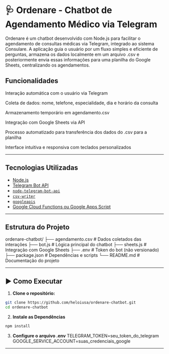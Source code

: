 # 🩺 Ordenare - Chatbot de Agendamento Médico via Telegram
Ordenare é um chatbot desenvolvido com Node.js para facilitar o agendamento de consultas médicas via Telegram, integrado ao sistema Consulare. A aplicação guia o usuário por um fluxo simples e eficiente de perguntas, armazena os dados localmente em um arquivo .csv e posteriormente envia essas informações para uma planilha do Google Sheets, centralizando os agendamentos.

## Funcionalidades
Interação automática com o usuário via Telegram

Coleta de dados: nome, telefone, especialidade, dia e horário da consulta

Armazenamento temporário em agendamento.csv

Integração com Google Sheets via API

Processo automatizado para transferência dos dados do .csv para a planilha

Interface intuitiva e responsiva com teclados personalizados

---

## Tecnologias Utilizadas
- [Node.js](https://nodejs.org/)
- [Telegram Bot API](https://core.telegram.org/bots/api)
- [`node-telegram-bot-api`](https://github.com/yagop/node-telegram-bot-api)
- [`csv-writer`](https://www.npmjs.com/package/csv-writer)
- [`googleapis`](https://www.npmjs.com/package/googleapis)
- [Google Cloud Functions ou Google Apps Script](https://cloud.google.com/functions)

---

## Estrutura do Projeto
ordenare-chatbot/
├── agendamento.csv # Dados coletados das interações
├── bot.js # Lógica principal do chatbot
├── sheets.js # Integração com Google Sheets
├── .env # Token do bot (não versionado)
├── package.json # Dependências e scripts
└── README.md # Documentação do projeto

---

## ▶️ Como Executar

1. **Clone o repositório:**
```bash
git clone https://github.com/heloiusa/ordenare-chatbot.git
cd ordenare-chatbot
```
2. **Instale as Dependências**
```bash
npm install
```
3. **Configure o arquivo .env**
TELEGRAM_TOKEN=seu_token_do_telegram
GOOGLE_SERVICE_ACCOUNT=suas_credenciais_google
---
